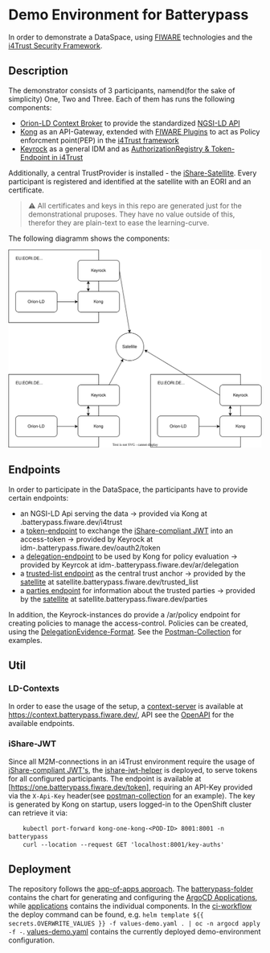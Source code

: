 # Demo Environment for Batterypass

In order to demonstrate a DataSpace, using [FIWARE](https://www.fiware.org/) technologies and the [i4Trust Security Framework](https://github.com/i4Trust/building-blocks). 

## Description

The demonstrator consists of 3 participants, namend(for the sake of simplicity) One, Two and Three. Each of them has runs the following components:

* [Orion-LD Context Broker](https://github.com/FIWARE/context.Orion-LD) to provide the standardized [NGSI-LD API](https://www.etsi.org/deliver/etsi_gs/CIM/001_099/009/01.06.01_60/gs_cim009v010601p.pdf)
* [Kong](https://konghq.com/) as an API-Gateway, extended with [FIWARE Plugins](https://github.com/FIWARE/kong-plugins-fiware) to act as Policy enforcment point(PEP) in the [i4Trust framework](https://github.com/i4Trust/building-blocks#access--usage-control--policies)
* [Keyrock](https://fiware-idm.readthedocs.io/en/latest/) as a general IDM and as [AuthorizationRegistry & Token-Endpoint in i4Trust](https://github.com/i4Trust/building-blocks)

Additionally, a central TrustProvider is installed - the [iShare-Satellite](https://dev.ishare.eu/scheme-owner/parties-id.html#request). Every participant is registered and identified at the satellite with an EORI and an certificate. 
> :warning: All certificates and keys in this repo are generated just for the demonstrational pruposes. They have no value outside of this, therefor they are plain-text to ease the learning-curve.

The following diagramm shows the components:


![overview-setup](docs/overview.svg)

## Endpoints

In order to participate in the DataSpace, the participants have to provide certain endpoints:

* an NGSI-LD Api serving the data -> provided via Kong at <NAME>.batterypass.fiware.dev/i4trust
* a [token-endpoint](https://dev.ishare.eu/common/token.html) to exchange the [iShare-compliant JWT](https://dev.ishare.eu/introduction/jwt.html) into an access-token -> provided by Keyrock at idm-<NAME>.batterypass.fiware.dev/oauth2/token
* a [delegation-endpoint](https://dev.ishare.eu/delegation/endpoint.html) to be used by Kong for policy evaluation -> provided by Keyrcok at idm-<NAME>.batterypass.fiware.dev/ar/delegation
* a [trusted-list endpoint](https://dev.ishare.eu/scheme-owner/trusted-list.html) as the central trust anchor -> provided by the [satellite](./applications/satellite/) at satellite.batterypass.fiware.dev/trusted_list
* a [parties endpoint](https://dev.ishare.eu/scheme-owner/parties.html) for information about the trusted parties -> provided by the [satellite](./applications/satellite/) at satellite.batterypass.fiware.dev/parties

In addition, the Keyrock-instances do provide a /ar/policy endpoint for creating policies to manage the access-control. Policies can be created, using the [DelegationEvidence-Format](https://dev.ishare.eu/delegation/delegation-evidence.html). See the [Postman-Collection](Batterypass.postman_collection.json) for examples. 

## Util

### LD-Contexts

In order to ease the usage of the setup, a [context-server](https://github.com/wistefan/context-server) is available at https://context.batterypass.fiware.dev/, API see the [OpenAPI](https://forge.etsi.org/swagger/ui/?url=https://raw.githubusercontent.com/wistefan/context-server/master/api/api.yaml) for the available endpoints.

### iShare-JWT

Since all M2M-connections in an i4Trust environment require the usage of [iShare-compliant JWT's](https://dev.ishare.eu/introduction/jwt.html), the [ishare-jwt-helper](https://github.com/wistefan/ishare-jwt-helper) is deployed, to serve tokens for all configured participants. The endpoint is available at [https://one.batterypass.fiware.dev/token], requiring an API-Key provided via the `X-Api-Key` header(see [postman-collection](Batterypass.postman_collection.json) for an example). The key is generated by Kong on startup, users logged-in to the OpenShift cluster can retrieve it via:

```shell
    kubectl port-forward kong-one-kong-<POD-ID> 8001:8001 -n batterypass
    curl --location --request GET 'localhost:8001/key-auths'
```

## Deployment

The repository follows the [app-of-apps approach](https://argo-cd.readthedocs.io/en/stable/operator-manual/cluster-bootstrapping/). The [batterypass-folder](./batterypass/) contains the chart for generating and configuring the [ArgoCD Applications](https://argo-cd.readthedocs.io/en/stable/), while [applications](./applications/) contains the individual components. In the [ci-workflow](./.github/workflows/deploy.yaml) the deploy command can be found, e.g. ```helm template ${{ secrets.OVERWRITE_VALUES }} -f values-demo.yaml . | oc -n argocd apply -f -```. [values-demo.yaml](./batterypass/values-demo.yaml) contains the currently deployed demo-environment configuration.
